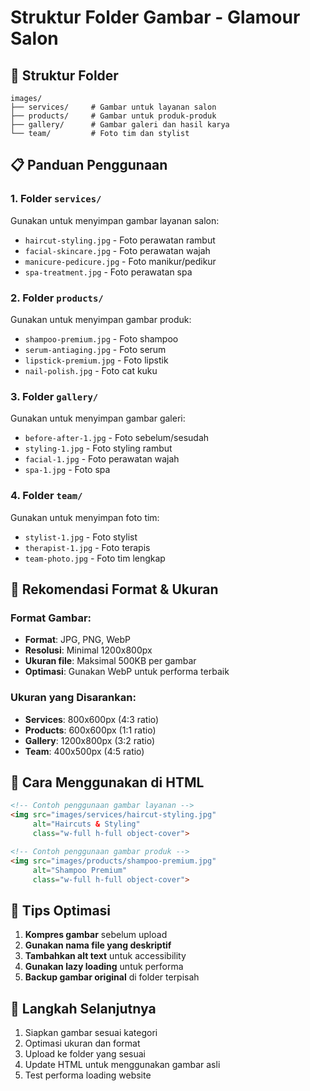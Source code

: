 # Struktur Folder Gambar - Glamour Salon

## 📁 Struktur Folder

```
images/
├── services/     # Gambar untuk layanan salon
├── products/     # Gambar untuk produk-produk
├── gallery/      # Gambar galeri dan hasil karya
└── team/         # Foto tim dan stylist
```

## 📋 Panduan Penggunaan

### 1. **Folder `services/`**
Gunakan untuk menyimpan gambar layanan salon:
- `haircut-styling.jpg` - Foto perawatan rambut
- `facial-skincare.jpg` - Foto perawatan wajah
- `manicure-pedicure.jpg` - Foto manikur/pedikur
- `spa-treatment.jpg` - Foto perawatan spa

### 2. **Folder `products/`**
Gunakan untuk menyimpan gambar produk:
- `shampoo-premium.jpg` - Foto shampoo
- `serum-antiaging.jpg` - Foto serum
- `lipstick-premium.jpg` - Foto lipstik
- `nail-polish.jpg` - Foto cat kuku

### 3. **Folder `gallery/`**
Gunakan untuk menyimpan gambar galeri:
- `before-after-1.jpg` - Foto sebelum/sesudah
- `styling-1.jpg` - Foto styling rambut
- `facial-1.jpg` - Foto perawatan wajah
- `spa-1.jpg` - Foto spa

### 4. **Folder `team/`**
Gunakan untuk menyimpan foto tim:
- `stylist-1.jpg` - Foto stylist
- `therapist-1.jpg` - Foto terapis
- `team-photo.jpg` - Foto tim lengkap

## 🎯 Rekomendasi Format & Ukuran

### Format Gambar:
- **Format**: JPG, PNG, WebP
- **Resolusi**: Minimal 1200x800px
- **Ukuran file**: Maksimal 500KB per gambar
- **Optimasi**: Gunakan WebP untuk performa terbaik

### Ukuran yang Disarankan:
- **Services**: 800x600px (4:3 ratio)
- **Products**: 600x600px (1:1 ratio)
- **Gallery**: 1200x800px (3:2 ratio)
- **Team**: 400x500px (4:5 ratio)

## 🔧 Cara Menggunakan di HTML

```html
<!-- Contoh penggunaan gambar layanan -->
<img src="images/services/haircut-styling.jpg" 
     alt="Haircuts & Styling" 
     class="w-full h-full object-cover">

<!-- Contoh penggunaan gambar produk -->
<img src="images/products/shampoo-premium.jpg" 
     alt="Shampoo Premium" 
     class="w-full h-full object-cover">
```

## 📝 Tips Optimasi

1. **Kompres gambar** sebelum upload
2. **Gunakan nama file yang deskriptif**
3. **Tambahkan alt text** untuk accessibility
4. **Gunakan lazy loading** untuk performa
5. **Backup gambar original** di folder terpisah

## 🚀 Langkah Selanjutnya

1. Siapkan gambar sesuai kategori
2. Optimasi ukuran dan format
3. Upload ke folder yang sesuai
4. Update HTML untuk menggunakan gambar asli
5. Test performa loading website 